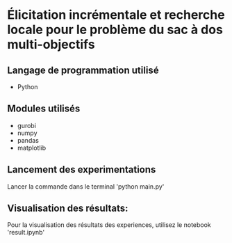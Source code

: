 # Élicitation incrémentale et recherche locale pour le problème du sac à dos multi-objectifs
## Langage de programmation utilisé
- Python

## Modules utilisés
- gurobi
- numpy
- pandas
- matplotlib

## Lancement des experimentations
Lancer la commande dans le terminal 'python main.py'

## Visualisation des résultats:
Pour la visualisation des résultats des experiences, utilisez le notebook 'result.ipynb'

